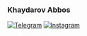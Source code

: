 ### Khaydarov Abbos

   <a href="https://t.me/coder_abbos">
        <img alt="Telegram"
             src="https://img.shields.io/badge/Telegram-100000?style=for-the-badge&logo=Telegram&logoColor=white"></a>

   <a href="https://instagram.com/khaydarov_abbos">
        <img alt="Instagram"
             src="https://img.shields.io/badge/Instagram-100000?style=for-the-badge&logo=Instagram&logoColor=red"></a>
             
            
       
             



<!--
**KhaydarovAbbos/KhaydarovAbbos** is a ✨ _special_ ✨ repository because its `README.md` (this file) appears on your GitHub profile.

Here are some ideas to get you started:

- 🔭 I’m currently working on ...
- 🌱 I’m currently learning ...
- 👯 I’m looking to collaborate on ...
- 🤔 I’m looking for help with ...
- 💬 Ask me about ...
- 📫 How to reach me: ...
- 😄 Pronouns: ...
- ⚡ Fun fact: ...
-->
